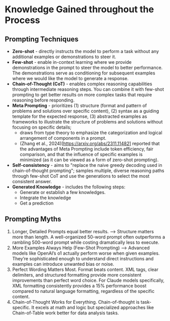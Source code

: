 # Knowledge Gained throughout the Process

## Prompting Techniques
* **Zero-shot** - directly instructs the model to perform a task without any additional examples or demonstrations to steer it.
* **Few-shot** - enable in-context learning where we provide demonstrations in the prompt to steer the model to better performance. The demonstrations serve as conditioning for subsequent examples where we would like the model to generate a response.
* **Chain-of-Thought (CoT)** - enables complex reasoning capabilities through intermediate reasoning steps. You can combine it with few-shot prompting to get better results on more complex tasks that require reasoning before responding.
* **Meta Prompting** - prioritizes (1) structure (format and pattern of problems and solutions over specific content), (2) syntax as a guiding template for the expected response, (3) abstracted examples as frameworks to illustrate the structure of problems and solutions without focusing on specific details;
  * draws from type theory to emphasize the categorization and logical arrangement of components in a prompt.
  * (Zhang et al., 2024)[https://arxiv.org/abs/2311.11482] reported that the advantages of Meta Prompting include token efficiency, fair comparison, and that the influence of specific examples is minimized (as it can be viewed as a form of zero-shot prompting).
* **Self-consistency** - aims to "replace the naive greedy decoding used in chain-of-thought prompting"; samples multiple, diverse reasoning paths through few-shot CoT and use the generations to select the most consistent answer.
* **Generated Knowledge** - includes the following steps:
  * Generate or establish a few knowledges.
  * Integrate the knowledge
  * Get a prediction

## Prompting Myths
1. Longer, Detailed Prompts equal better results. --> Structure matters more than length. A well-organized 50-word prompt often outperforms a rambling 500-word prompt while costing dramatically less to execute.
2. More Examples Always Help (Few-Shot Prompting) --> Advanced models like OpenAI’s o1 actually perform worse when given examples. They’re sophisticated enough to understand direct instructions and examples can introduce unwanted bias or noise.
3.  Perfect Wording Matters Most. Format beats content. XML tags, clear delimiters, and structured formatting provide more consistent improvements than perfect word choice. For Claude models specifically, XML formatting consistently provides a 15% performance boost compared to natural language formatting, regardless of the specific content.
4.  Chain-of-Thought Works for Everything.  Chain-of-thought is task-specific. It excels at math and logic but specialized approaches like Chain-of-Table work better for data analysis tasks.
